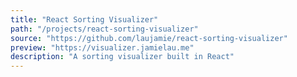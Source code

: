 ```yaml
---
title: "React Sorting Visualizer"
path: "/projects/react-sorting-visualizer"
source: "https://github.com/laujamie/react-sorting-visualizer"
preview: "https://visualizer.jamielau.me"
description: "A sorting visualizer built in React"
---
```


